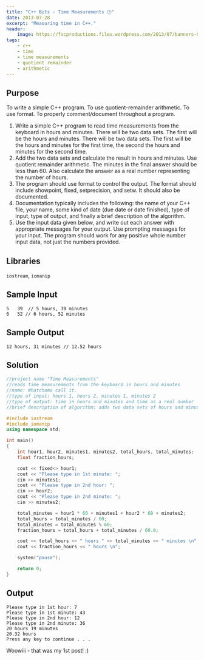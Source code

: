 ```yaml
---
title: "C++ Bits - Time Measurements 🕑"
date: 2013-07-28
excerpt: "Measuring time in C++."
header:
    image: https://fvcproductions.files.wordpress.com/2013/07/banners-002.jpg?w=1024&h=436&crop=1
tags:
    - c++
    - time
    - time measurements
    - quotient remainder
    - arithmetic
---
```


## Purpose

To write a simple C++ program. To use quotient-remainder arithmetic. To use format. To properly comment/document throughout a program.

1. Write a simple C++ program to read time measurements from the keyboard in hours and minutes. There will be two data sets. The first will be the hours and minutes. There will be two data sets. The first will be the hours and minutes for the first time, the second the hours and minutes for the second time.
2. Add the two data sets and calculate the result in hours and minutes. Use quotient remainder arithmetic. The minutes in the final answer should be less than 60. Also calculate the answer as a real number representing the number of hours.
3. The program should use format to control the output. The format should include showpoint, fixed, setprecision, and setw. It should also be documented.
4. Documentation typically includes the following: the name of your C++ file, your name, some kind of date (due date or date finished), type of input, type of output, and finally a brief description of the algorithm.
5. Use the input data given below, and write out each answer with appropriate messages for your output. Use prompting messages for your input. The program should work for any positive whole number input data, not just the numbers provided.

## Libraries

`iostream`, `iomanip`

## Sample Input

```text
5   39  // 5 hours, 39 minutes
6   52 // 6 hours, 52 minutes
```

## Sample Output

```text
12 hours, 31 minutes // 12.52 hours
```

## Solution

```c++
//project name "Time Measurements"
//reads time measurements from the keyboard in hours and minutes
//name: Whatchama call it.
//type of input: hours 1, hours 2, minutes 1, minutes 2
//type of output: time in hours and minutes and time as a real number
//brief description of algorithm: adds two data sets of hours and minutes

#include iostream
#include iomanip
using namespace std;

int main()
{
    int hour1, hour2, minutes1, minutes2, total_hours, total_minutes;
    float fraction_hours;

    cout << fixed<> hour1;
    cout << "Please type in 1st minute: ";
    cin >> minutes1;
    cout << "Please type in 2nd hour: ";
    cin >> hour2;
    cout << "Please type in 2nd minute: ";
    cin >> minutes2;

    total_minutes = hour1 * 60 + minutes1 + hour2 * 60 + minutes2;
    total_hours = total_minutes / 60;
    total_minutes = total_minutes % 60;
    fraction_hours = total_hours + total_minutes / 60.0;

    cout << total_hours << " hours " << total_minutes << " minutes \n";
    cout << fraction_hours << " hours \n";

    system("pause");

    return 0;
}
```

## Output

```text
Please type in 1st hour: 7
Please type in 1st minute: 43
Please type in 2nd hour: 12
Please type in 2nd minute: 36
20 hours 19 minutes
20.32 hours
Press any key to continue . . .
```

Woowiii - that was my 1st post! :)
